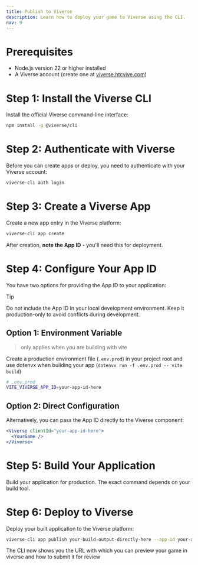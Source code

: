 ```yaml
---
title: Publish to Viverse
description: Learn how to deploy your game to Viverse using the CLI.
nav: 9
---
```


# Prerequisites

- Node.js version 22 or higher installed
- A Viverse account (create one at [viverse.htcvive.com](https://viverse.htcvive.com))

# Step 1: Install the Viverse CLI

Install the official Viverse command-line interface:

```bash
npm install -g @viverse/cli
```

# Step 2: Authenticate with Viverse

Before you can create apps or deploy, you need to authenticate with your Viverse account:

```bash
viverse-cli auth login
```

# Step 3: Create a Viverse App

Create a new app entry in the Viverse platform:

```bash
viverse-cli app create
```

After creation, **note the App ID** - you'll need this for deployment.

# Step 4: Configure Your App ID

You have two options for providing the App ID to your application:

> [!TIP]
> Do not include the App ID in your local development environment. Keep it production-only to avoid conflicts during development.

## Option 1: Environment Variable

> only applies when you are building with vite

Create a production environment file (`.env.prod`) in your project root and use dotenvx when building your app (`dotenvx run -f .env.prod -- vite build`)

```bash
# .env.prod
VITE_VIVERSE_APP_ID=your-app-id-here
```

## Option 2: Direct Configuration

Alternatively, you can pass the App ID directly to the Viverse component:

```jsx
<Viverse clientId="your-app-id-here">
  <YourGame />
</Viverse>
```

# Step 5: Build Your Application

Build your application for production. The exact command depends on your build tool.

# Step 6: Deploy to Viverse

Deploy your built application to the Viverse platform:

```bash
viverse-cli app publish your-build-output-directly-here --app-id your-app-id-here
```

The CLI now shows you the URL with which you can preview your game in viverse and how to submit it for review